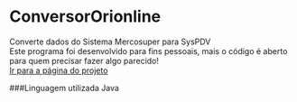 # ConversorOrionline
Converte dados do Sistema Mercosuper para SysPDV   
Este programa foi desenvolvido para fins pessoais,
mais o código é aberto para quem precisar fazer algo parecido!   
[Ir para a página do projeto](http://ronaldsantos63.github.io/ConversorOrionline)


###Linguagem utilizada
Java
